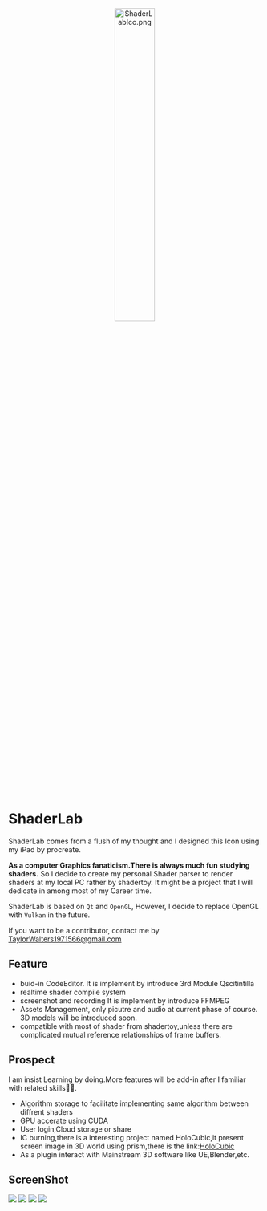 <div align=center> <img src="https://cdn.jsdelivr.net/gh/JueryWang/My-Private-ImageHost/img/ShaderLabIco.png" alt="ShaderLabIco.png" title="ShaderLabIco.png" width="40%"/></div>

# ShaderLab

ShaderLab comes from a flush of my thought and I designed this Icon using my iPad by procreate.

**As a computer Graphics fanaticism.There is always much fun studying shaders.**  So I decide to create my personal Shader parser to render shaders at my local PC rather by shadertoy. It might be a project that I will dedicate in among most of my Career time.

ShaderLab is based on `Qt` and `OpenGL`, However, I decide to replace OpenGL with `Vulkan` in the future.

If you want to be a contributor, contact me by TaylorWalters1971566@gmail.com

## Feature
- buid-in CodeEditor.  It is implement by introduce 3rd Module Qscitintilla
- realtime shader compile system
- screenshot and recording It is implement by introduce FFMPEG
- Assets Management, only picutre and audio at current phase of course. 3D models will be introduced soon.
- compatible with most of shader from shadertoy,unless there are complicated mutual reference relationships of frame buffers.

## Prospect
I am insist Learning by doing.More features will be add-in after I familiar with related skills👩‍💻.

- Algorithm storage to facilitate implementing same algorithm between diffrent shaders
- GPU accerate using CUDA
- User login,Cloud storage or share
- IC burning,there is a interesting project named HoloCubic,it present screen image in 3D world using prism,there is the link:[HoloCubic](https://github.com/peng-zhihui/HoloCubic)
- As a plugin interact with Mainstream 3D software like UE,Blender,etc.


## ScreenShot
![](https://cdn.jsdelivr.net/gh/JueryWang/My-Private-ImageHost/img/Snipaste_2023-09-18_14-29-11.png)
![](https://cdn.jsdelivr.net/gh/JueryWang/My-Private-ImageHost/img/Snipaste_2023-09-18_14-41-30.png)
![](https://cdn.jsdelivr.net/gh/JueryWang/My-Private-ImageHost/img/Snipaste_2023-09-18_14-48-21.png)
![](https://cdn.jsdelivr.net/gh/JueryWang/My-Private-ImageHost/img/Snipaste_2023-09-19_13-50-58.png)